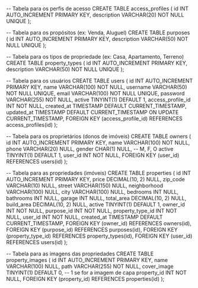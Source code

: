 -- Tabela para os perfis de acesso
CREATE TABLE access_profiles (
    id INT AUTO_INCREMENT PRIMARY KEY,
    description VARCHAR(20) NOT NULL UNIQUE
);

-- Tabela para os propósitos (ex: Venda, Aluguel)
CREATE TABLE purposes (
    id INT AUTO_INCREMENT PRIMARY KEY,
    description VARCHAR(50) NOT NULL UNIQUE
);

-- Tabela para os tipos de propriedade (ex: Casa, Apartamento, Terreno)
CREATE TABLE property_types (
    id INT AUTO_INCREMENT PRIMARY KEY,
    description VARCHAR(50) NOT NULL UNIQUE
);

-- Tabela para os usuários
CREATE TABLE users (
    id INT AUTO_INCREMENT PRIMARY KEY,
    name VARCHAR(100) NOT NULL,
    username VARCHAR(50) NOT NULL UNIQUE,
    email VARCHAR(100) NOT NULL UNIQUE,
    password VARCHAR(255) NOT NULL,
    active TINYINT(1) DEFAULT 1,
    access_profile_id INT NOT NULL,
    created_at TIMESTAMP DEFAULT CURRENT_TIMESTAMP,
    updated_at TIMESTAMP DEFAULT CURRENT_TIMESTAMP ON UPDATE CURRENT_TIMESTAMP,
    FOREIGN KEY (access_profile_id) REFERENCES access_profiles(id)
);

-- Tabela para os proprietários (donos de imóveis)
CREATE TABLE owners (
    id INT AUTO_INCREMENT PRIMARY KEY,
    name VARCHAR(100) NOT NULL,
    phone VARCHAR(20) NULL,
    gender CHAR(1) NULL, -- M, F, O
    active TINYINT(1) DEFAULT 1,
    user_id INT NOT NULL,
    FOREIGN KEY (user_id) REFERENCES users(id)
);

-- Tabela para as propriedades (imóveis)
CREATE TABLE properties (
    id INT AUTO_INCREMENT PRIMARY KEY,
    price DECIMAL(10, 2) NULL,
    zip_code VARCHAR(10) NULL,
    street VARCHAR(150) NULL,
    neighborhood VARCHAR(100) NULL,
    city VARCHAR(100) NULL,
    bedrooms INT NULL,
    bathrooms INT NULL,
    garage INT NULL,
    total_area DECIMAL(10, 2) NULL,
    build_area DECIMAL(10, 2) NULL,
    active TINYINT(1) DEFAULT 1,
    owner_id INT NOT NULL,
    purpose_id INT NOT NULL,
    property_type_id INT NOT NULL,
    user_id INT NOT NULL,
    created_at TIMESTAMP DEFAULT CURRENT_TIMESTAMP,
    FOREIGN KEY (owner_id) REFERENCES owners(id),
    FOREIGN KEY (purpose_id) REFERENCES purposes(id),
    FOREIGN KEY (property_type_id) REFERENCES property_types(id),
    FOREIGN KEY (user_id) REFERENCES users(id)
);

-- Tabela para as imagens das propriedades
CREATE TABLE property_images (
    id INT AUTO_INCREMENT PRIMARY KEY,
    name VARCHAR(100) NULL,
    path VARCHAR(255) NOT NULL,
    cover_image TINYINT(1) DEFAULT 0, -- 1 se for a imagem de capa
    property_id INT NOT NULL,
    FOREIGN KEY (property_id) REFERENCES properties(id)
);